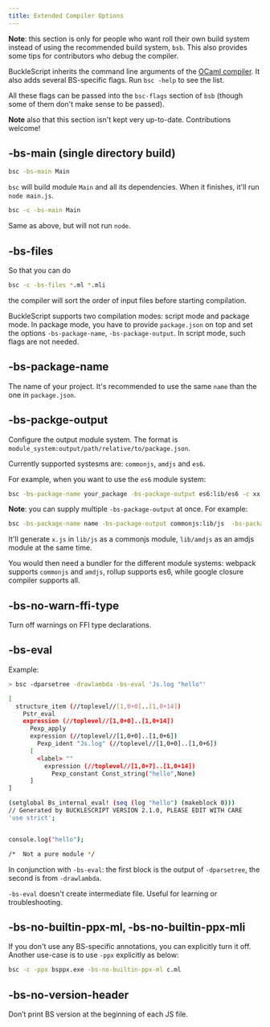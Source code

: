 ```yaml
---
title: Extended Compiler Options
---
```


**Note**: this section is only for people who want roll their own build system instead of using the recommended build system, `bsb`. This also provides some tips for contributors who debug the compiler.

BuckleScript inherits the command line arguments of the [OCaml compiler](http://caml.inria.fr/pub/docs/manual-ocaml/comp.html). It also adds several BS-specific flags. Run `bsc -help` to see the list.

All these flags can be passed into the `bsc-flags` section of `bsb` (though some of them don't make sense to be passed).

**Note** also that this section isn't kept very up-to-date. Contributions welcome!

## -bs-main (single directory build)

```sh
bsc -bs-main Main
```

`bsc` will build module `Main` and all its dependencies. When it finishes, it'll run `node main.js`.

```sh
bsc -c -bs-main Main
```

Same as above, but will not run `node`.

## -bs-files

So that you can do

```sh
bsc -c -bs-files *.ml *.mli
```

the compiler will sort the order of input files before starting compilation.

BuckleScript supports two compilation modes: script mode and package mode. In package mode, you have to provide `package.json` on top and set the options `-bs-package-name`, `-bs-package-output`. In script mode, such flags are not needed.

## -bs-package-name

The name of your project. It's recommended to use the same `name` than the one in `package.json`.

## -bs-packge-output

Configure the output module system. The format is `module_system:output/path/relative/to/package.json`.

Currently supported systesms are: `commonjs`, `amdjs` and `es6`.

For example, when you want to use the `es6` module system:

```sh
bsc -bs-package-name your_package -bs-package-output es6:lib/es6 -c xx.ml
```

**Note**: you can supply multiple `-bs-package-output` at once. For example:

```sh
bsc -bs-package-name name -bs-package-output commonjs:lib/js  -bs-package-output amdjs:lib/amdjs -c x.ml
```

It'll generate `x.js` in `lib/js` as a commonjs module, `lib/amdjs` as an amdjs module at the same time.

You would then need a bundler for the different module systems: webpack supports `commonjs` and `amdjs`, rollup supports es6, while google closure compiler supports all.

## -bs-no-warn-ffi-type

Turn off warnings on FFI type declarations.

## -bs-eval

Example:

```sh
> bsc -dparsetree -drawlambda -bs-eval 'Js.log "hello"'

[
  structure_item (//toplevel//[1,0+0]..[1,0+14])
    Pstr_eval
    expression (//toplevel//[1,0+0]..[1,0+14])
      Pexp_apply
      expression (//toplevel//[1,0+0]..[1,0+6])
        Pexp_ident "Js.log" (//toplevel//[1,0+0]..[1,0+6])
      [
        <label> ""
          expression (//toplevel//[1,0+7]..[1,0+14])
            Pexp_constant Const_string("hello",None)
      ]
]

(setglobal Bs_internal_eval! (seq (log "hello") (makeblock 0)))
// Generated by BUCKLESCRIPT VERSION 2.1.0, PLEASE EDIT WITH CARE
'use strict';


console.log("hello");

/*  Not a pure module */
```

In conjunction with `-bs-eval`: the first block is the output of `-dparsetree`, the second is from `-drawlambda`.

`-bs-eval` doesn't create intermediate file. Useful for learning or troubleshooting.

## -bs-no-builtin-ppx-ml, -bs-no-builtin-ppx-mli

If you don't use any BS-specific annotations, you can explicitly turn it off. Another use-case is to use `-ppx` explicitly as below:

```sh
bsc -c -ppx bsppx.exe -bs-no-builtin-ppx-ml c.ml
```

## -bs-no-version-header

Don’t print BS version at the beginning of each JS file.
